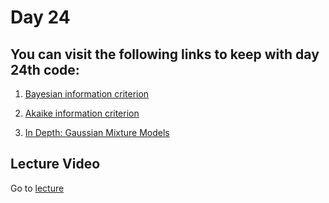 # Day 24

## You can visit the following links to keep with day 24th code:

1. [Bayesian information criterion](https://en.wikipedia.org/wiki/Bayesian_information_criterion)

2. [Akaike information criterion](https://en.wikipedia.org/wiki/Akaike_information_criterion)

3. [In Depth: Gaussian Mixture Models](https://colab.research.google.com/github/jakevdp/PythonDataScienceHandbook/blob/master/notebooks/05.12-Gaussian-Mixtures.ipynb)

## Lecture Video

Go to [lecture](https://www.youtube.com/watch?v=4LA4T0xZOfg&ab_channel=DSCNEDxDSCUIT-poweredbyGoogleDevelopers)
